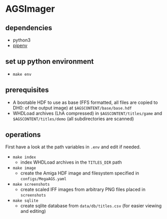 # AGSImager

## dependencies
- python3
- [pipenv](https://pipenv.readthedocs.io)

## set up python environment
- `make env`

## prerequisites
- A bootable HDF to use as base (FFS formatted, all files are copied to DH0: of the output image) at `$AGSCONTENT/base/base.hdf`
- WHDLoad archives (LhA compressed) in `$AGSCONTENT/titles/game` and `$AGSCONTENT/titles/demo` (all subdirectories are scanned)

## operations

First have a look at the path variables in `.env` and edit if needed.

- `make index`
  - index WHDLoad archives in the `TITLES_DIR` path
- `make image`
  - create the Amiga HDF image and filesystem specified in `configs/MegaAGS.yaml`
- `make screenshots`
  - create scaled IFF images from arbitrary PNG files placed in `screenshots` 
- `make sqlite`
  - create sqlite database from `data/db/titles.csv` (for easier viewing and editing)
